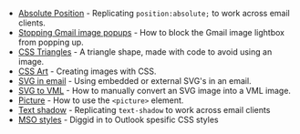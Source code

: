 * [Absolute Position](email-enhancements/faux-absolute-position) - Replicating `position:absolute;` to work across email clients.
* [Stopping Gmail image popups](email-enhancements/stop-gmail-image-popup) - How to block the Gmail image lightbox from popping up.
* [CSS Triangles](email-enhancements/css-triangles) - A triangle shape, made with code to avoid using an image.
* [CSS Art](email-enhancements/css-art) - Creating images with CSS.
* [SVG in email](email-enhancements/svg) - Using embedded or external SVG's in an email. 
* [SVG to VML](email-enhancements/svg-to-vml) - How to manually convert an SVG image into a VML image.
* [Picture](email-enhancements/picture) - How to use the `<picture>` element. 
* [Text shadow](email-enhancements/text-shadow) - Replicating `text-shadow` to work across email clients
* [MSO styles](email-enhancements/mso-styles) - Diggid in to Outlook spesific CSS styles
